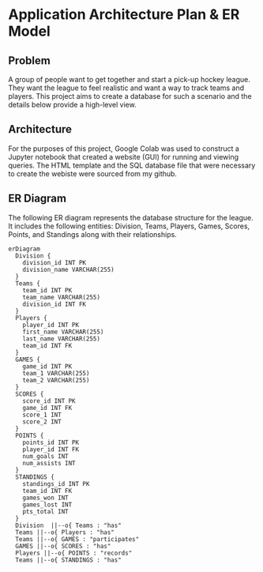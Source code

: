 
# Application Architecture Plan & ER Model
## Problem 
A group of people want to get together and start a pick-up hockey league. They want the league to feel realistic and want a way to track teams and players. This project aims to create a database for such a scenario and the details below provide a high-level view. 

## Architecture 
For the purposes of this project, Google Colab was used to construct a Jupyter notebook that created a website (GUI) for running and viewing queries. The HTML template and the SQL database file that were necessary to create the webiste were sourced from my github. 

## ER Diagram

The following ER diagram represents the database structure for the league. It includes the following entities: Division, Teams, Players, Games, Scores, Points, and Standings along with their relationships. 

```mermaid
erDiagram
  Division {
    division_id INT PK
    division_name VARCHAR(255)
  }
  Teams {
    team_id INT PK
    team_name VARCHAR(255)
    division_id INT FK
  }
  Players {
    player_id INT PK
    first_name VARCHAR(255)
    last_name VARCHAR(255)
    team_id INT FK
  }
  GAMES {
    game_id INT PK
    team_1 VARCHAR(255)
    team_2 VARCHAR(255)
  }
  SCORES {
    score_id INT PK
    game_id INT FK
    score_1 INT
    score_2 INT
  }
  POINTS {
    points_id INT PK
    player_id INT FK
    num_goals INT 
    num_assists INT
  }
  STANDINGS {
    standings_id INT PK
    team_id INT FK
    games_won INT 
    games_lost INT
    pts_total INT 
  }
  Division  ||--o{ Teams : "has"
  Teams ||--o{ Players : "has"
  Teams ||--o{ GAMES : "participates"
  GAMES ||--o{ SCORES : "has"
  Players ||--o{ POINTS : "records"
  Teams ||--o{ STANDINGS : "has"


```
